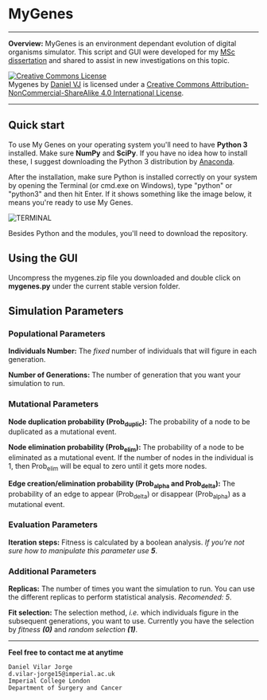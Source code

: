 # MyGenes
****
**Overview:** MyGenes is an environment dependant evolution of digital organisms simulator. This script and GUI were developed for my [MSc dissertation](http://danvj.com/modularity.pdf) and shared to assist in new investigations on this topic.

<a rel="license" href="http://creativecommons.org/licenses/by-nc-sa/4.0/"><img alt="Creative Commons License" style="border-width:0" src="https://i.creativecommons.org/l/by-nc-sa/4.0/88x31.png" /></a><br /><span xmlns:dct="http://purl.org/dc/terms/" href="http://purl.org/dc/dcmitype/Text" property="dct:title" rel="dct:type">Mygenes</span> by <a xmlns:cc="http://creativecommons.org/ns#" href="http://www.danvj.com" property="cc:attributionName" rel="cc:attributionURL">Daniel VJ</a> is licensed under a <a rel="license" href="http://creativecommons.org/licenses/by-nc-sa/4.0/">Creative Commons Attribution-NonCommercial-ShareAlike 4.0 International License</a>.<br />
****

## Quick start

To use My Genes on your operating system you'll need to have **Python 3** installed. Make sure **NumPy** and **SciPy**. If you have no idea how to install these, I suggest downloading the Python 3 distribution by [Anaconda](https://www.continuum.io/downloads).

After the installation, make sure Python is installed correctly on your system by opening the Terminal (or cmd.exe on Windows), type "python" or "python3" and then hit Enter. If it shows something like the image below, it means you're ready to use My Genes.

![TERMINAL](http://i.imgur.com/anoHtqZ.png)

Besides Python and the modules, you'll need to download the repository. 

## Using the GUI

Uncompress the mygenes.zip file you downloaded and double click on **mygenes.py** under the current stable version folder.

## Simulation Parameters

### Populational Parameters

**Individuals Number:** The _fixed_ number of individuals that will figure in each generation.

**Number of Generations:** The number of generation that you want your simulation to run.

### Mutational Parameters
**Node duplication probability (Prob<sub>duplic</sub>):** The probability of a node to be duplicated as a mutational event.

**Node elimination probability (Prob<sub>elim</sub>):** The probability of a node to be eliminated as a mutational event. If the number of nodes in the individual is 1, then Prob<sub>elim</sub> will be equal to zero until it gets more nodes.

**Edge creation/elimination probability (Prob<sub>alpha</sub> and Prob<sub>delta</sub>):** The probability of an edge to appear (Prob<sub>delta</sub>) or disappear (Prob<sub>alpha</sub>) as a mutational event.

### Evaluation Parameters

**Iteration steps:** Fitness is calculated by a boolean analysis. _If you're not sure how to manipulate this parameter use **5**_.

### Additional Parameters

**Replicas:** The number of times you want the simulation to run. You can use the different replicas to perform statistical analysis. _Recomended: 5_.

**Fit selection:** The selection method, _i.e._ which individuals figure in the subsequent generations, you want to use. Currently you have the selection by _fitness **(0)**_ and _random selection **(1)**_.


****
**Feel free to contact me at anytime**
```
Daniel Vilar Jorge
d.vilar-jorge15@imperial.ac.uk
Imperial College London
Department of Surgery and Cancer
```
